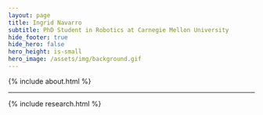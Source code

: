```yaml
---
layout: page
title: Ingrid Navarro
subtitle: PhD Student in Robotics at Carnegie Mellon University
hide_footer: true
hide_hero: false
hero_height: is-small
hero_image: /assets/img/background.gif
---
```

<link href="vendor/bootstrap/css/bootstrap.min.css" rel="stylesheet">
<link href="assets/css/about.css" rel="stylesheet">

{% include about.html %}

<hr>

{% include research.html %}

